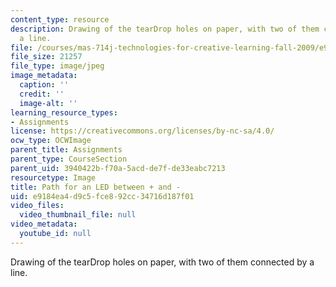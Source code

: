 ```yaml
---
content_type: resource
description: Drawing of the tearDrop holes on paper, with two of them connected by
  a line.
file: /courses/mas-714j-technologies-for-creative-learning-fall-2009/e9184ea4d9c5fce892cc34716d187f01_Image5.jpg
file_size: 21257
file_type: image/jpeg
image_metadata:
  caption: ''
  credit: ''
  image-alt: ''
learning_resource_types:
- Assignments
license: https://creativecommons.org/licenses/by-nc-sa/4.0/
ocw_type: OCWImage
parent_title: Assignments
parent_type: CourseSection
parent_uid: 3940422b-f70a-5acd-de7f-de33eabc7213
resourcetype: Image
title: Path for an LED between + and -
uid: e9184ea4-d9c5-fce8-92cc-34716d187f01
video_files:
  video_thumbnail_file: null
video_metadata:
  youtube_id: null
---
```

Drawing of the tearDrop holes on paper, with two of them connected by a line.